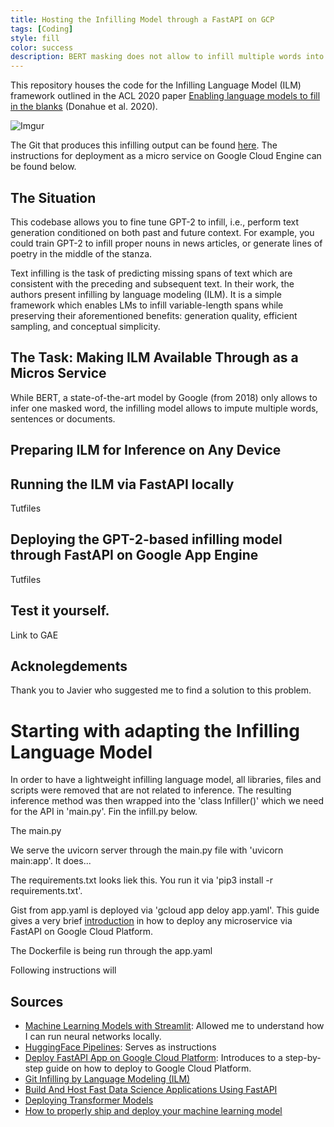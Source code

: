 ```yaml
---
title: Hosting the Infilling Model through a FastAPI on GCP
tags: [Coding]
style: fill
color: success
description: BERT masking does not allow to infill multiple words into a sentence context. Researchers from Stanford addressed this. I made it available through an API.
---
```



This repository houses the code for the Infilling Language Model (ILM) framework outlined in the ACL 2020 paper [Enabling language models to fill in the blanks](https://arxiv.org/abs/2005.05339) (Donahue et al. 2020).

![Imgur](https://i.imgur.com/Qh0FFjN.png)

The Git that produces this infilling output can be found [here](https://github.com/seduerr91/ilm-api). 
The instructions for deployment as a micro service on Google Cloud Engine can be found below.

## The Situation

This codebase allows you to fine tune GPT-2 to infill, i.e., perform text generation conditioned on both past and future context. For example, you could train GPT-2 to infill proper nouns in news articles, or generate lines of poetry in the middle of the stanza. 

Text infilling is the task of predicting missing spans of text which are consistent with the preceding and subsequent text. In their work, the authors present infilling by language modeling (ILM). It is a simple framework which enables LMs to infill variable-length spans while preserving their aforementioned benefits: generation quality, efficient sampling, and conceptual simplicity.

## The Task: Making ILM Available Through as a Micros Service

While BERT, a state-of-the-art model by Google (from 2018) only allows to infer one masked word, the infilling model allows to impute multiple words, sentences or documents.

## Preparing ILM for Inference on Any Device



## Running the ILM via FastAPI locally

Tutfiles

## Deploying the GPT-2-based infilling model through FastAPI on Google App Engine

Tutfiles

## Test it yourself.

Link to GAE

## Acknolegdements

Thank you to Javier who suggested me to find a solution to this problem.

# Starting with adapting the Infilling Language Model

In order to have a lightweight infilling language model, all libraries, files and scripts were removed that are not related to inference. The resulting inference method was then wrapped into the 'class Infiller()' which we need for the API in 'main.py'. Fin the infill.py below.

<script src="https://gist.github.com/seduerr91/9183c728c18461c98c2f8ab5b9517009.js"></script>

The main.py

We serve the uvicorn server through the main.py file with 'uvicorn main:app'. It does...

<script src="https://gist.github.com/seduerr91/e389a2c212452f459c37346530a388b0.js"></script>

The requirements.txt looks liek this. You run it via 'pip3 install -r requirements.txt'.

<script src="https://gist.github.com/seduerr91/60ae1fdc383ece9daa5007f3a180240e.js"></script>

Gist from app.yaml is deployed via 'gcloud app deloy app.yaml'. This guide gives a very brief [introduction](https://www.tutlinks.com/deploy-fastapi-app-on-google-cloud-platform/) in how to deploy any microservice via FastAPI on Google Cloud Platform.

<script src="https://gist.github.com/seduerr91/2fcd135a83023cbcfefb66b373b9ec58.js"></script>

The Dockerfile is being run through the app.yaml

<script src="https://gist.github.com/seduerr91/5cdbd83bd095a421120e06d209d7fe24.js"></script>

Following instructions will 


## Sources

- [Machine Learning Models with Streamlit](https://towardsdatascience.com/prototyping-machine-learning-models-with-streamlit-1134c34e9620): Allowed me to understand how I can run neural networks locally.
- [HuggingFace Pipelines](https://huggingface.co/transformers/main_classes/pipelines.html): Serves as instructions 
- [Deploy FastAPI App on Google Cloud Platform](https://www.tutlinks.com/deploy-fastapi-app-on-google-cloud-platform/): Introduces to a step-by-step guide on how to deploy to Google Cloud Platform.
- [Git Infilling by Language Modeling (ILM)](https://github.com/chrisdonahue/ilm)
- [Build And Host Fast Data Science Applications Using FastAPI](https://towardsdatascience.com/build-and-host-fast-data-science-applications-using-fastapi-823be8a1d6a0)
- [Deploying Transformer Models](https://chatbotslife.com/deploying-transformer-models-1350876016f)
- [How to properly ship and deploy your machine learning model](https://towardsdatascience.com/how-to-properly-ship-and-deploy-your-machine-learning-model-8a8664b763c4)
